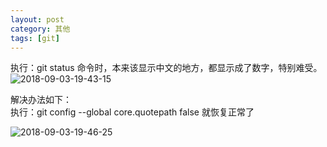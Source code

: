 ```yaml
---
layout: post
category: 其他
tags: [git]
---
```


执行：git status 命令时，本来该显示中文的地方，都显示成了数字，特别难受。 
![2018-09-03-19-43-15](http://ozsqtghjh.bkt.clouddn.com/2018-09-03-19-43-15.png) 

解决办法如下：  
执行：git config --global core.quotepath false 就恢复正常了

![2018-09-03-19-46-25](http://ozsqtghjh.bkt.clouddn.com/2018-09-03-19-46-25.png)